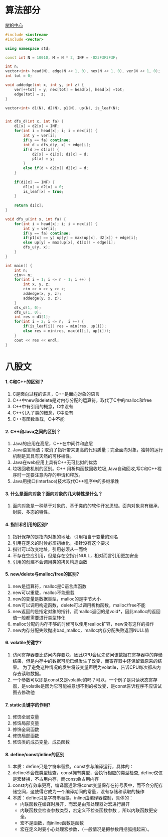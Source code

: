 # 算法部分

[树的中心](https://www.acwing.com/problem/content/description/1075/)

```cpp
#include <iostream>
#include <vector>

using namespace std;

const int N = 10010, M = N * 2, INF = -0X3F3F3F3F; 

int n;
vector<int> head(N), edge(N << 1, 0), nex(N << 1, 0), ver(N << 1, 0);
int tot = 0;

void addedge(int x, int y, int z) {
	ver[++tot] = y, nex[tot] = head[x], head[x] =tot;
	edge[tot] = z;
} 

vector<int> d1(N), d2(N), p1(N), up(N), is_leaf(N);


int dfs_d(int x, int fa) {
	d1[x] = d2[x] = INF;
	for(int i = head[x]; i; i = nex[i]) {
		int y = ver[i];
		if(y == fa) continue;
		int d = dfs_d(y, x) + edge[i];
		if(d >= d1[x]) {
			d2[x] = d1[x]; d1[x] = d;
			p1[x] = y;
		}
		else if(d > d2[x]) d2[x] = d;
	}
	
	if(d1[x] == INF) {
		d1[x] = d2[x] = 0;
		is_leaf[x] = true; 
	}
	
	return d1[x];
} 

void dfs_u(int x, int fa) {
	for(int i = head[x]; i; i = nex[i]) {
		int y = ver[i];
		if(y == fa) continue;
		if(p1[x] == y) up[y] = max(up[x], d2[x]) + edge[i];
		else up[y] = max(up[x], d1[x]) + edge[i];
		dfs_u(y, x);
	}
} 

int main() {
	int n;
	cin>> n;
	for(int i = 1; i <= n - 1; i ++) {
		int x, y, z;
		cin >> x >> y >> z;
		addedge(x, y, z);
		addedge(y, x, z);
	}
	dfs_d(1, 0);
	dfs_u(1, 0);
	int res = d1[1];
	for(int i = 2; i <= n;  i ++) {
		if(is_leaf[i]) res = min(res, up[i]);
		else res = min(res, max(d1[i], up[i]));
	}
	cout << res << endl;
}
```



# 八股文

#### 1. C和C++的区别？

1. C是面向过程的语言，C++是面向对象的语言
2. C++中new和delete是对内存分配的运算符，取代了C中的malloc和free
3. C++中有引用的概念，C中没有
4. C++引入了类的概念，C中没有
5. C++有函数重载，C中不能

#### 2. C++和Java之间的区别？

1. Java的应用在高层，C++在中间件和底层
2. Java语言简洁；取消了指针带来更高的代码质量；完全面向对象，独特的运行机制是其具有天然的可移植性。
3. Java在web应用上具有C++无可比拟的优势
4. 垃圾回收机制的区别。C++ 用析构函数回收垃圾,Java自动回收,写C和C++程序时一定要注意内存的申请和释放。
5. Java用接口(Interface)技术取代C++程序中的多继承性

#### 3. 什么是面向对象？面向对象的几大特性是什么？

1. 面向对象是一种基于对象的、基于类的的软件开发思想。面向对象具有继承、封装、多态的特性。

#### 4. 指针和引用的区别?

1. 指针保存的是指向对象的地址，引用相当于变量的别名
2. 引用在定义的时候必须初始化，指针没有这个要求
3. 指针可以改变地址，引用必须从一而终
4. 不存在空应引用，但是存在空指针NULL，相对而言引用更加安全
5. 引用的创建不会调用类的拷贝构造函数

#### 5. new/delete与malloc/free的区别?

1. new是运算符，malloc是C语言库函数
2. new可以重载，malloc不能重载
3. new的变量是数据类型，malloc的是字节大小
4. new可以调用构造函数，delete可以调用析构函数，malloc/free不能
5. new返回的是指定对象的指针，而malloc返回的是void*，因此malloc的返回值一般都需要进行类型转化
6. malloc分配的内存不够的时候可以使用realloc扩容，new没有这样的操作
7. new内存分配失败抛出bad_malloc，malloc内存分配失败返回NULL值

#### 6. volatile关键字?

1. 访问寄存器要比访问内存要块，因此CPU会优先访问该数据在寄存器中的存储结果，但是内存中的数据可能已经发生了改变，而寄存器中还保留着原来的结果。 为了避免这种情况的发生将该变量声明为volatile，告诉CPU每次都从内存去读取数据。
2. 一个参数可以即是const又是volatile的吗？可以，一个例子是只读状态寄存器，是volatile是因为它可能被意想不到的被改变，是const告诉程序不应该试图去修改他

#### 7. static关键字的作用?

1. 修饰全局变量
2. 修饰局部变量
3. 修饰全局函数
4. 修饰局部函数
5. 修饰类的成员变量、成员函数

#### 8. define/const/inline的区别

1. 本质：define只是字符串替换，const参与编译运行，具体的：
2. define不会做类型检查，const拥有类型，会执行相应的类型检查,  define仅仅是宏替换，不占用内存，而const会占用内存
3. const内存效率更高，编译器通常将const变量保存在符号表中，而不会分配存储空间，这使得它成为一个编译期间的常量，没有存储和读取的操作
4. 本质：define只是字符串替换，inline由编译器控制，具体的：
   - 内联函数在编译时展开，而宏是由预处理器对宏进行展开
   - 内联函数会检查参数类型，宏定义不检查函数参数 ，所以内联函数更安全。
   - 宏不是函数，而inline函数是函数
   - 宏在定义时要小心处理宏参数，（一般情况是把参数用括弧括起来）。

